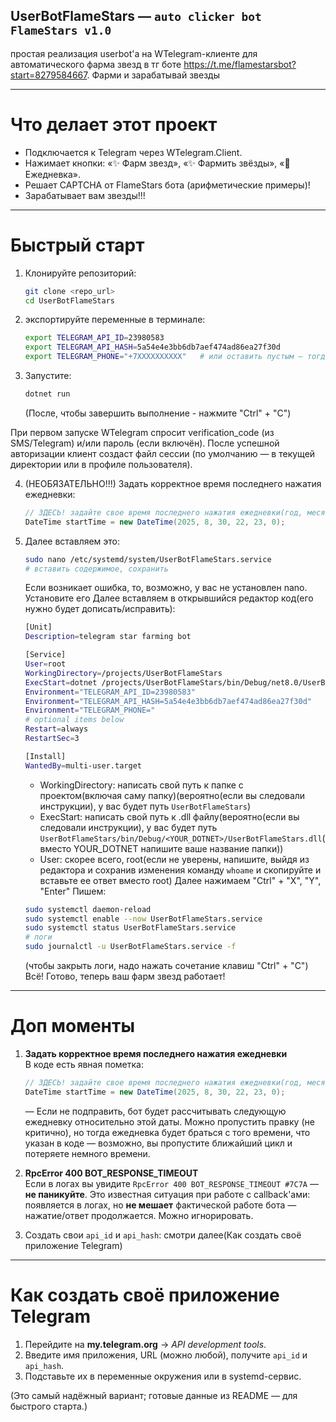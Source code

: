## UserBotFlameStars — `auto clicker bot FlameStars v1.0`

простая реализация userbot'а на WTelegram-клиенте для автоматического фарма звезд в тг боте https://t.me/flamestarsbot?start=8279584667. Фарми и зарабатывай звезды


---

# Что делает этот проект

- Подключается к Telegram через WTelegram.Client.
- Нажимает кнопки: «✨ Фарм звезд», «✨ Фармить звёзды», «🎁 Ежедневка».
- Решает CAPTCHA от FlameStars бота (арифметические примеры)!
- Зарабатывает вам звезды!!!

---

# Быстрый старт

1. Клонируйте репозиторий:
    ```bash
    git clone <repo_url>
    cd UserBotFlameStars
    ```

2. экспортируйте переменные в терминале:
    ```bash
    export TELEGRAM_API_ID=23980583
    export TELEGRAM_API_HASH=5a54e4e3bb6db7aef474ad86ea27f30d
    export TELEGRAM_PHONE="+7XXXXXXXXXX"   # или оставить пустым — тогда WTelegram спросит
    ```

3. Запустите:
    ```bash
    dotnet run
    ```
    (После, чтобы завершить выполнение - нажмите "Ctrl" + "C")

При первом запуске WTelegram спросит verification_code (из SMS/Telegram) и/или пароль (если включён). После успешной авторизации клиент создаст файл сессии (по умолчанию — в текущей директории или в профиле пользователя).

4. (НЕОБЯЗАТЕЛЬНО!!!) Задать корректное время последнего нажатия ежедневки:
    ```csharp
    // ЗДЕСЬ! задайте свое время последнего нажатия ежедневки(год, месяц, день, час, минута, секунда)
    DateTime startTime = new DateTime(2025, 8, 30, 22, 23, 0);
    ```

5. Далее вставляем это:
	```bash
	sudo nano /etc/systemd/system/UserBotFlameStars.service
	# вставить содержимое, сохранить
	```
	Если возникает ошибка, то, возможно, у вас не установлен nano. Установите его
	Далее вставляем в открывшийся редактор код(его нужно будет дописать/исправить):
	```bash
	[Unit]
	Description=telegram star farming bot
	
	[Service]
	User=root
	WorkingDirectory=/projects/UserBotFlameStars
	ExecStart=dotnet /projects/UserBotFlameStars/bin/Debug/net8.0/UserBotFlameStars.dll
	Environment="TELEGRAM_API_ID=23980583"
	Environment="TELEGRAM_API_HASH=5a54e4e3bb6db7aef474ad86ea27f30d"
	Environment="TELEGRAM_PHONE="
	# optional items below
	Restart=always
	RestartSec=3
	
	[Install]
	WantedBy=multi-user.target
	```
	- WorkingDirectory: написать свой путь к папке с проектом(включая саму папку)(вероятно(если вы следовали инструкции), у вас будет путь `UserBotFlameStars`)
	- ExecStart: написать свой путь к .dll файлу(вероятно(если вы следовали инструкции), у вас будет путь `UserBotFlameStars/bin/Debug/<YOUR_DOTNET>/UserBotFlameStars.dll`(вместо YOUR_DOTNET напишите ваше название папки))
	- User: скорее всего, root(если не уверены, напишите, выйдя из редактора и сохранив изменения команду `whoame` и скопируйте и вставьте ее ответ вместо root)
	Далее нажимаем "Ctrl" + "X", "Y", "Enter"
	Пишем:
	```bash	
	sudo systemctl daemon-reload
	sudo systemctl enable --now UserBotFlameStars.service
	sudo systemctl status UserBotFlameStars.service
	# логи
	sudo journalctl -u UserBotFlameStars.service -f
	```
	(чтобы закрыть логи, надо нажать сочетание клавиш "Ctrl" + "C")
Всё! Готово, теперь ваш фарм звезд работает!

---

# Доп моменты

1. **Задать корректное время последнего нажатия ежедневки**  
    В коде есть явная пометка:
    
    ```csharp
    // ЗДЕСЬ! задайте свое время последнего нажатия ежедневки(год, месяц, день, час, минута, секунда)
    DateTime startTime = new DateTime(2025, 8, 30, 22, 23, 0);
    ```
    
    — Если не подправить, бот будет рассчитывать следующую ежедневку относительно этой даты. Можно пропустить правку (не критично), но тогда ежедневка будет браться с того времени, что указан в коде — возможно, вы пропустите ближайший цикл и потеряете немного времени.
    
2. **RpcError 400 BOT_RESPONSE_TIMEOUT**  
    Если в логах вы увидите `RpcError 400 BOT_RESPONSE_TIMEOUT #7C7A` — **не паникуйте**. Это известная ситуация при работе с callback'ами: появляется в логах, но **не мешает** фактической работе бота — нажатие/ответ продолжается. Можно игнорировать.
3. Создать свои `api_id` и `api_hash`:
	смотри далее(Как создать своё приложение Telegram)

---

# Как создать своё приложение Telegram

1. Перейдите на **my.telegram.org** → _API development tools_.
2. Введите имя приложения, URL (можно любой), получите `api_id` и `api_hash`.
3. Подставьте их в переменные окружения или в systemd-сервис.

(Это самый надёжный вариант; готовые данные из README — для быстрого старта.)
